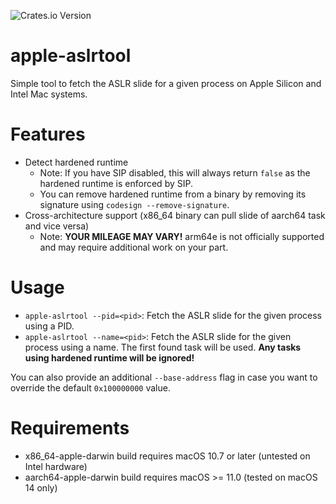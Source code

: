 ![Crates.io Version](https://img.shields.io/crates/v/https%3A%2F%2Fcrates.io%2Fcrates%2Fapple-aslrtool)

# apple-aslrtool

Simple tool to fetch the ASLR slide for a given process on Apple Silicon and Intel Mac systems.

# Features

- Detect hardened runtime
    - Note: If you have SIP disabled, this will always return `false` as the hardened runtime is enforced by SIP.
    - You can remove hardened runtime from a binary by removing its signature using `codesign --remove-signature`.
- Cross-architecture support (x86_64 binary can pull slide of aarch64 task and vice versa) 
    - Note: **YOUR MILEAGE MAY VARY!** arm64e is not officially supported and may require additional work on your part.

# Usage

- `apple-aslrtool --pid=<pid>`: Fetch the ASLR slide for the given process using a PID.
- `apple-aslrtool --name=<pid>`: Fetch the ASLR slide for the given process using a name. The first found task will be used. **Any tasks using hardened runtime will be ignored!**

You can also provide an additional `--base-address` flag in case you want to override the default `0x100000000` value.

# Requirements

- x86_64-apple-darwin build requires macOS 10.7 or later (untested on Intel hardware)
- aarch64-apple-darwin build requires macOS >= 11.0 (tested on macOS 14 only)